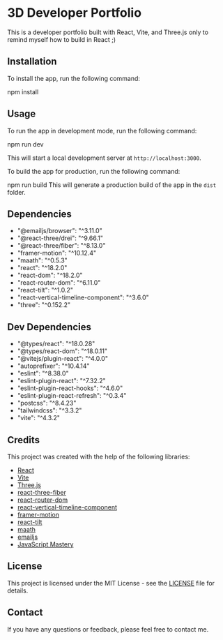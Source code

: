 # 3D Developer Portfolio

This is a developer portfolio built with React, Vite, and Three.js only to remind myself how to build in React ;)

## Installation

To install the app, run the following command:

npm install

## Usage

To run the app in development mode, run the following command:

npm run dev

This will start a local development server at `http://localhost:3000`.

To build the app for production, run the following command:

npm run build
This will generate a production build of the app in the `dist` folder.

## Dependencies

- "@emailjs/browser": "^3.11.0"
- "@react-three/drei": "^9.66.1"
- "@react-three/fiber": "^8.13.0"
- "framer-motion": "^10.12.4"
- "maath": "^0.5.3"
- "react": "^18.2.0"
- "react-dom": "^18.2.0"
- "react-router-dom": "^6.11.0"
- "react-tilt": "^1.0.2"
- "react-vertical-timeline-component": "^3.6.0"
- "three": "^0.152.2"

## Dev Dependencies

- "@types/react": "^18.0.28"
- "@types/react-dom": "^18.0.11"
- "@vitejs/plugin-react": "^4.0.0"
- "autoprefixer": "^10.4.14"
- "eslint": "^8.38.0"
- "eslint-plugin-react": "^7.32.2"
- "eslint-plugin-react-hooks": "^4.6.0"
- "eslint-plugin-react-refresh": "^0.3.4"
- "postcss": "^8.4.23"
- "tailwindcss": "^3.3.2"
- "vite": "^4.3.2"

## Credits

This project was created with the help of the following libraries:

- [React](https://reactjs.org/)
- [Vite](https://vitejs.dev/)
- [Three.js](https://threejs.org/)
- [react-three-fiber](https://github.com/pmndrs/react-three-fiber)
- [react-router-dom](https://reactrouter.com/web/guides/quick-start)
- [react-vertical-timeline-component](https://www.npmjs.com/package/react-vertical-timeline-component)
- [framer-motion](https://www.framer.com/motion/)
- [react-tilt](https://www.npmjs.com/package/react-tilt)
- [maath](https://www.npmjs.com/package/maath)
- [emailjs](https://www.emailjs.com/)
- [JavaScript Mastery](https://youtu.be/0fYi8SGA20k)

## License

This project is licensed under the MIT License - see the [LICENSE](LICENSE) file for details.

## Contact

If you have any questions or feedback, please feel free to contact me.
